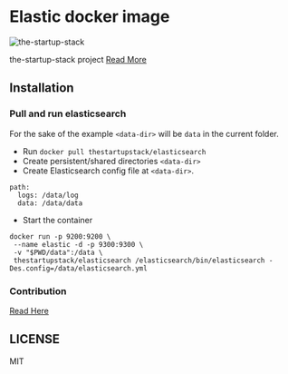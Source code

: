 # Elastic docker image

![the-startup-stack](http://aviioblog.s3.amazonaws.com/small-logo-stack.png)

the-startup-stack project [Read More](https://github.com/the-startup-stack/docs#what-is-the-startup-stack)

## Installation

### Pull and run elasticsearch

For the sake of the example `<data-dir>` will be `data` in the current folder.

* Run `docker pull thestartupstack/elasticsearch`
* Create persistent/shared directories `<data-dir>`
* Create Elasticsearch config file at `<data-dir>`.

```
path:
  logs: /data/log
  data: /data/data
```

* Start the container  
```
docker run -p 9200:9200 \
 --name elastic -d -p 9300:9300 \
 -v "$PWD/data":/data \
 thestartupstack/elasticsearch /elasticsearch/bin/elasticsearch -Des.config=/data/elasticsearch.yml
```

### Contribution

[Read Here](https://github.com/the-startup-stack/docs#contribution-guide)

## LICENSE

MIT